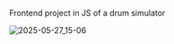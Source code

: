 Frontend project in JS of a drum simulator

![2025-05-27_15-06](https://github.com/user-attachments/assets/91071b66-a679-4405-ab6b-39f972cb0bad)

